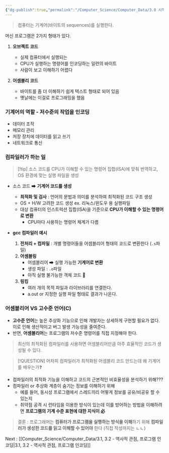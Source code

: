 ```yaml
---
{"dg-publish":true,"permalink":"/Computer_Science/Computer_Data/3.0 시작/","noteIcon":"","created":"2025-07-28T15:30:33.927+09:00","updated":"2025-08-01T01:14:33.721+09:00"}
---
```




> 컴퓨터는 기계어(바이트의 sequences)를 실행한다. 

머신 프로그램은 2가지 형태가 있다.
1. **오브젝트 코드** 
	- 실제 컴퓨터에서 실행되는 
	- CPU가 실행하는 명령어를 인코딩하는 일련의 바이트
	- 사람이 보고 이해하기 어렵다
	  
2. **어셈블리 코드** 
	- 바이트를 좀 더 이해하기 쉽게 텍스트 형태로 되어 있음 
	- 옛날에는 이걸로 프로그래밍을 했음 


### 기계어의 역할 - 저수준의 작업을 인코딩
- 데이터 조작
- 메모리 관리
- 저장 장치에 데이터를 읽고 쓰기 
- 네트워크로 통신 


### 컴파일러가 하는 일

>[!tip] 소스 코드를 CPU가 이해할 수 있는 명령어 집합(ISA)에 맞춰 번역하고, OS 환경에 맞는 실행 파일을 생성

- 소스 코드 ➡ **기계어 코드를 생성** 
	- **최적화 및 검사** : 언어의 문법과 의미를 분석하여 최적화된 코드 구조 생성 
	- OS + H/W 고려한 코드 생성 ex. 리눅스/윈도우 용 실행파일
	- 대상 컴퓨터의 인스트럭션 집합(ISA)을 기준으로 **CPU가 이해할 수 있는 명령어로 변환**
		- CPU마다 사용하는 명령어 체계가 다름 
			
- **gcc 컴파일러 예시** 
	1. **전처리 + 컴파일** : 개별 명령어들을 어셈블리어 형태의 코드로 변환한다 (`.s`파일)
	2. **어셈블링**
		- 어셈블리어 ➡ 실행 가능한 **기계어로 변환** 
		- 생성 파일 : `.o`파일 
		- 아직 실행 불가능한 객체 코드 💢
	3. **링킹** 
		- 여러 개의 목적 파일과 라이브러리를 연결한다.
		- a.out or 지정한 실행 파일 형태로 결과가 나온다. 



### 어셈블리어 VS 고수준 언어(C)

- **고수준 언어**는 높은 추상화 기능으로 인해 개발자는 상세하게 구현할 필요가 없다. 이로 인해 생산적이고 버그 발생 가능성을 줄여준다. 
- 반면, **어셈블리어**는 프로그램의 저수준 명령어를 직접 지정해야 한다.

> 최신의 최적화된 컴파일러를 사용하면 어셈블리어만큼 아주 효율적인 코드가 생성될 수 있다.


>[!QUESTION] 어차피 컴파일러가 최적화된 어셈블리 코드 만드는데 왜 기계어를 배우는가❓

- 컴파일러의 최적화 기능을 이해하고 코드의 근본적인 비효율성을 분석하기 위해???
- 컴파일러 or 추상화 계층이 숨기는 정보를 이해하기 위해 
	- 예를 들어, 동시성 프로그램에서 스레드끼리 어떻게 정보를 공유/비공유 할 수 있는지 
	- 취약점 공격 시 런타임을 이용한 방식이 있는데 이를 방어하는 방법을 이해하려면 **프로그램의 기계 수준 표현에 대한 지식이 必** 

> 결론 : 프로그래머는 **컴퓨터가 프로그램을 실행하는 방식을 이해**하기 위해  **컴파일러가 생성한 코드를 읽고 이해할 수 있어야** 한다 (직접 작성까지는 ㄴㄴ)



Next : [[Computer_Science/Computer_Data/3.1, 3.2 - 역사적 관점, 프로그램 인코딩\|3.1, 3.2 - 역사적 관점, 프로그램 인코딩]]
